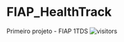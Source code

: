 # FIAP_HealthTrack
Primeiro projeto - FIAP 1TDS
![visitors](https://visitor-badge.laobi.icu/badge?page_id=FIAP_HealthTrack)
